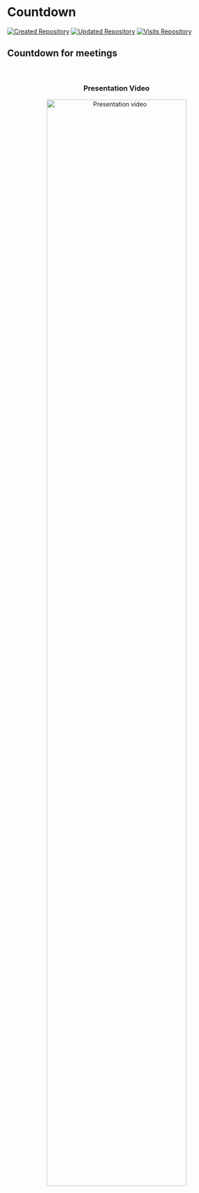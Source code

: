 # Countdown

[![Created Repository](https://badges.pufler.dev/created/Ariel-MN/countdown)](https://github.com/Ariel-MN/countdown/)
[![Updated Repository](https://badges.pufler.dev/updated/Ariel-MN/countdown)](https://github.com/Ariel-MN/countdown/)
[![Visits Repository](https://badges.pufler.dev/visits/Ariel-MN/countdown)](https://github.com/Ariel-MN/countdown/)

## Countdown for meetings

<br>

<span align="center">
  
  ### Presentation Video
  
</span>


<p align="center">
  <a href="https://ariel-mn.github.io/countdown/static/img/presentation.mp4" title="Countdown presentation">
    <img width="80%" src="https://ariel-mn.github.io/countdown/static/img/poster.png" alt="Presentation video" />
  </a>
</p>
